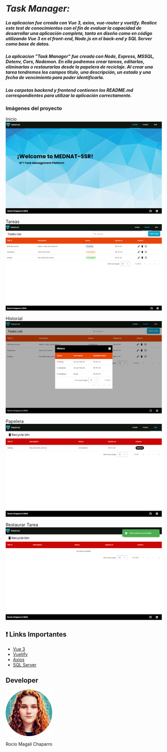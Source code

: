 # ***Task Manager:***

##### La aplicacion fue creada con Vue 3, axios, vue-router y vuetify. Realice este test de conocimientos con el fin de evaluar la capacidad de desarrollar una aplicación completa, tanto en diseño como en código utilizando Vue 3 en el front-end, Node.js en el back-end y SQL Server como base de datos.

##### La aplicacion "Task Manager" fue creada con Node, Express, MSSQL, Dotenv, Cors, Nodemon. En ella podremos crear tareas, editarlas, eliminarlas o restaurarlas desde la papelera de reciclaje. Al crear una tarea tendremos los campos titulo, una descripción, un estado y una fecha de vencimiento para poder identificarla.

##### Las carpetas backend y frontend contienen los README.md correspondientes para utilizar la aplicación correctamente. 

### Imágenes del proyecto

Inicio
![Preview del proyecto](./previews/mednat-home.png)

Tareas
![Preview del proyecto](./previews/mednat-tasks.png)

Historial
![Preview del proyecto](./previews/mednat-history.png)

Papelera
![Preview del proyecto](./previews/mednat-recycleBin.png)

Restaurar Tarea
![Preview del proyecto](./previews/mednat-restoredTask.png)



## ❗️ Links Importantes

- [Vue 3](https://vuejs.org/guide/introduction.html)
- [Vuetify](https://vuetifyjs.com/)
- [Axios](https://axios-http.com/es/docs/intro)
- [SQL Server](https://www.microsoft.com/es-ar/sql-server/sql-server-2022)

## Developer

<img src="./rmc.png" style="width: 150px; background-color: #454343;" alt="Rocío Chaparro">

Rocio Magali Chaparro

